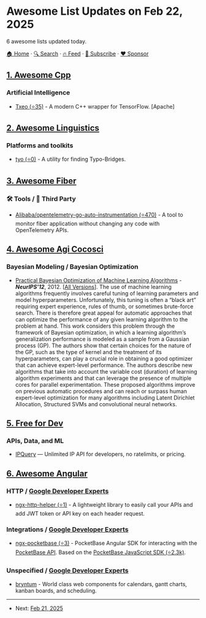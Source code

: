 # Awesome List Updates on Feb 22, 2025

6 awesome lists updated today.

[🏠 Home](/README.md) · [🔍 Search](https://www.trackawesomelist.com/search/) · [🔥 Feed](https://www.trackawesomelist.com/rss.xml) · [📮 Subscribe](https://trackawesomelist.us17.list-manage.com/subscribe?u=d2f0117aa829c83a63ec63c2f&id=36a103854c) · [❤️  Sponsor](https://github.com/sponsors/theowenyoung)



## [1. Awesome Cpp](/content/fffaraz/awesome-cpp/README.md)

### Artificial Intelligence

*   [Txeo (⭐35)](https://github.com/rdabra/txeo) - A modern C++ wrapper for TensorFlow. \[Apache]

## [2. Awesome Linguistics](/content/theimpossibleastronaut/awesome-linguistics/README.md)

### Platforms and toolkits

*   [tyo (⭐0)](https://github.com/mongsvo/tyo) - A utility for finding Typo-Bridges.

## [3. Awesome Fiber](/content/gofiber/awesome-fiber/README.md)

### 🛠️ Tools / 🌱 Third Party

*   [Alibaba/opentelemetry-go-auto-instrumentation (⭐470)](https://github.com/alibaba/opentelemetry-go-auto-instrumentation) - A tool to monitor fiber application without changing any code with OpenTelemetry APIs.

## [4. Awesome Agi Cocosci](/content/YuzheSHI/awesome-agi-cocosci/README.md)

### Bayesian Modeling / Bayesian Optimization

*   [Practical Bayesian Optimization of Machine Learning Algorithms](https://proceedings.neurips.cc/paper/2012/hash/05311655a15b75fab86956663e1819cd-Abstract.html) - ***NeurIPS'12***, 2012. \[[All Versions](https://scholar.google.com/scholar?cluster=14442949298925775705)]. The use of machine learning algorithms frequently involves careful tuning of learning parameters and model hyperparameters. Unfortunately, this tuning is often a “black art” requiring expert experience, rules of thumb, or sometimes brute-force search. There is therefore great appeal for automatic approaches that can optimize the performance of any given learning algorithm to the problem at hand. This work considers this problem through the framework of Bayesian optimization, in which a learning algorithm’s generalization performance is modeled as a sample from a Gaussian process (GP). The authors show that certain choices for the nature of the GP, such as the type of kernel and the treatment of its hyperparameters, can play a crucial role in obtaining a good optimizer that can achieve expert-level performance. The authors describe new algorithms that take into account the variable cost (duration) of learning algorithm experiments and that can leverage the presence of multiple cores for parallel experimentation. These proposed algorithms improve on previous automatic procedures and can reach or surpass human expert-level optimization for many algorithms including Latent Dirichlet Allocation, Structured SVMs and convolutional neural networks.

## [5. Free for Dev](/content/ripienaar/free-for-dev/README.md)

### APIs, Data, and ML

*   [IPQuery](https://ipquery.io) — Unlimited IP API for developers, no ratelimits, or pricing.

## [6. Awesome Angular](/content/PatrickJS/awesome-angular/README.md)

### HTTP / [Google Developer Experts](https://developers.google.com/experts/all/technology/web-technologies)

*   [ngx-http-helper (⭐1)](https://github.com/InnovA2/ngx-http-helper) - A lightweight library to easily call your APIs and add JWT token or API key on each header request.

### Integrations / [Google Developer Experts](https://developers.google.com/experts/all/technology/web-technologies)

*   [ngx-pocketbase (⭐3)](https://github.com/BerniHC/ngx-pocketbase) - PocketBase Angular SDK for interacting with the [PocketBase API](https://pocketbase.io/docs). Based on the [PocketBase JavaScript SDK (⭐2.3k)](https://github.com/pocketbase/js-sdk).

### Unspecified / [Google Developer Experts](https://developers.google.com/experts/all/technology/web-technologies)

*   [bryntum](https://bryntum.com/) - World class web components for calendars, gantt charts, kanban boards, and scheduling.

---

- Next: [Feb 21, 2025](/content/2025/02/21/README.md)